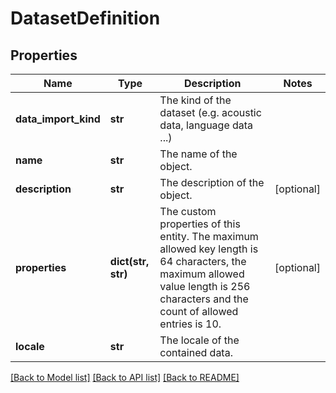 # DatasetDefinition

## Properties
Name | Type | Description | Notes
------------ | ------------- | ------------- | -------------
**data_import_kind** | **str** | The kind of the dataset (e.g. acoustic data, language data ...) | 
**name** | **str** | The name of the object. | 
**description** | **str** | The description of the object. | [optional] 
**properties** | **dict(str, str)** | The custom properties of this entity. The maximum allowed key length is 64 characters, the maximum  allowed value length is 256 characters and the count of allowed entries is 10. | [optional] 
**locale** | **str** | The locale of the contained data. | 

[[Back to Model list]](../README.md#documentation-for-models) [[Back to API list]](../README.md#documentation-for-api-endpoints) [[Back to README]](../README.md)


